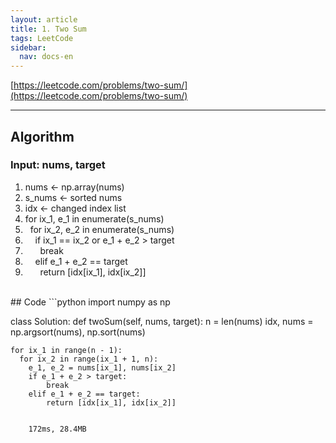 ```yaml
---
layout: article
title: 1. Two Sum
tags: LeetCode
sidebar:
  nav: docs-en
---
```


[https://leetcode.com/problems/two-sum/](https://leetcode.com/problems/two-sum/)

<!--more-->

---

## Algorithm <br>
### Input: nums, target
1. nums ← np.array(nums)
2. s_nums ← sorted nums
3. idx ← changed index list
4. for ix_1, e_1 in enumerate(s_nums)
5. &nbsp; for ix_2, e_2 in enumerate(s_nums)
6. &nbsp; &nbsp; if ix_1 == ix_2 or e_1 + e_2 > target
7. &nbsp; &nbsp; &nbsp; break
8. &nbsp; &nbsp; elif e_1 + e_2 == target
9. &nbsp; &nbsp; &nbsp; return [idx[ix_1], idx[ix_2]]


<br>
## Code
```python
import numpy as np

class Solution:
  def twoSum(self, nums, target):
    n = len(nums)
    idx, nums = np.argsort(nums), np.sort(nums)

    for ix_1 in range(n - 1):
      for ix_2 in range(ix_1 + 1, n):
        e_1, e_2 = nums[ix_1], nums[ix_2]
        if e_1 + e_2 > target:
            break
        elif e_1 + e_2 == target:
            return [idx[ix_1], idx[ix_2]]
```

    172ms, 28.4MB
